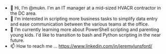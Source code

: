 - 👋 Hi, I’m @mukn. I'm an IT manager at a mid-sized HVACR contractor in the DC area.
- 👀 I’m interested in scripting more business tasks to simplify data entry and ease communication between the various teams at the office.
- 🌱 I’m currently learning more about PowerShell scripting and parenting young kids. I'd like to transition to bash and Python scripting in the near future.
- 📫 How to reach me ... https://www.linkedin.com/in/jeremylunsford/

<!---
mukn/mukn is a ✨ special ✨ repository because its `README.md` (this file) appears on your GitHub profile.
You can click the Preview link to take a look at your changes.
--->

